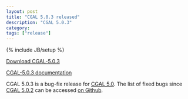 ```yaml
---
layout: post
title: "CGAL 5.0.3 released"
description: "CGAL 5.0.3"
category:
tags: ["release"]
---
```

{% include JB/setup %}

<i class="bi bi-arrow-down-circle"></i>
<a href="https://github.com/CGAL/cgal/releases/tag/releases%2FCGAL-5.0.3">Download CGAL-5.0.3</a>

<i class="bi bi-book"></i>
<a href="https://doc.cgal.org/5.0.3/Manual/index.html">CGAL-5.0.3 documentation</a>

<p>CGAL 5.0.3 is a bug-fix release for <a href="../../../../2019/11/08/cgal50">CGAL 5.0</a>.
The list of fixed bugs since <a href="../../../../2020/02/25/cgal502">CGAL 5.0.2</a>
can be accessed <a href="https://github.com/CGAL/cgal/issues?q=label%3AMerged_in_5.0.3+-label%3AMerged_in_5.0.2">on Github</a>.</p>
